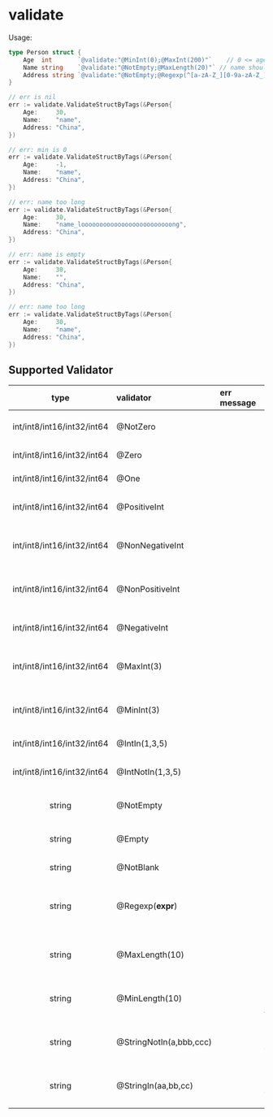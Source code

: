 # validate
Usage:
```go
type Person struct {
    Age  int       `@validate:"@MinInt(0);@MaxInt(200)"`    // 0 <= age <= 200
    Name string    `@validate:"@NotEmpty;@MaxLength(20)"` // name should not be empty, and max length is 20
    Address string `@validate:"@NotEmpty;@Regexp(^[a-zA-Z_][0-9a-zA-Z_]*$)"` // address should not be empty, and should match regular expression '^[a-zA-Z_][0-9a-zA-Z_]*$'
}

// err is nil
err := validate.ValidateStructByTags(&Person{
    Age:     30,
    Name:    "name",
    Address: "China",
})

// err: min is 0
err := validate.ValidateStructByTags(&Person{
    Age:     -1,
    Name:    "name",
    Address: "China",
})

// err: name too long
err := validate.ValidateStructByTags(&Person{
    Age:     30,
    Name:    "name_looooooooooooooooooooooooong",
    Address: "China",
})

// err: name is empty
err := validate.ValidateStructByTags(&Person{
    Age:     30,
    Name:    "",
    Address: "China",
})

// err: name too long
err := validate.ValidateStructByTags(&Person{
    Age:     30,
    Name:    "name",
    Address: "China",
})
```

## Supported Validator

|type|validator|err message|remark|
|:-:|:-|:-|:-|
|int/int8/int16/int32/int64|@NotZero||should not be zero (!=0)|
|int/int8/int16/int32/int64|@Zero||should be zero (=0)|
|int/int8/int16/int32/int64|@One||should be one (=1)|
|int/int8/int16/int32/int64|@PositiveInt||should be positive int (>0)|
|int/int8/int16/int32/int64|@NonNegativeInt||should be non-negative int (>=0)|
|int/int8/int16/int32/int64|@NonPositiveInt||should be non-positive int (<=0)|
|int/int8/int16/int32/int64|@NegativeInt||should be negative int (<0)|
|int/int8/int16/int32/int64|@MaxInt(3)||should less or equal than 3 (<=3)|
|int/int8/int16/int32/int64|@MinInt(3)||should greater or equal than 3 (>=3)|
|int/int8/int16/int32/int64|@IntIn(1,3,5)||shoule be 1, 3 or 5|
|int/int8/int16/int32/int64|@IntNotIn(1,3,5)||should not be 1, 3 or 5|
|string|@NotEmpty||should not be empty string|
|string|@Empty||should be empty string|
|string|@NotBlank||should not be blank|
|string|@Regexp(**expr**)||should match regular expression **expr** |
|string|@MaxLength(10)||length should less than 10|
|string|@MinLength(10)||length should longer than 10|
|string|@StringNotIn(a,bbb,ccc)||string should in **a**, **bbb** or **ccc**|
|string|@StringIn(aa,bb,cc)||string not should be **a**, **bbb** or **ccc**|


	
	

